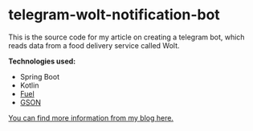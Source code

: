 # telegram-wolt-notification-bot

This is the source code for my article on creating a telegram bot, which reads data from a food delivery service called Wolt.

**Technologies used:**
- Spring Boot
- Kotlin
- [Fuel](https://github.com/kittinunf/fuel)
- [GSON](https://github.com/google/gson)

[You can find more information from my blog here.](https://www.muru.me/posts/2_takeout_telegram_bot.html)
